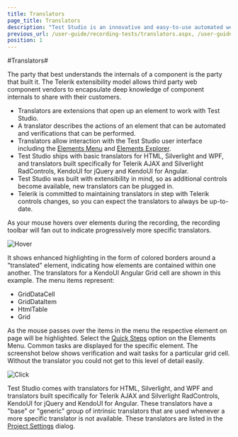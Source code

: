 ```yaml
---
title: Translators
page_title: Translators
description: "Test Studio is an innovative and easy-to-use automated web, WPF and load testing solution. Test Studio tests support essential technologies like ASP.NET AJAX, Silverlight, PHP and MVC. HTML5, Testing framework, functional testing, performance testing, load testing, exploratory testing, manual testing."
previous_url: /user-guide/recording-tests/translators.aspx, /user-guide/recording-tests/translators, /getting-started/test-recording/translators
position: 1
---
```

#Translators#

The party that best understands the internals of a component is the party that built it. The Telerik extensibility model allows third party web component vendors to encapsulate deep knowledge of component internals to share with their customers.

* Translators are extensions that open up an element to work with Test Studio.
* A translator describes the actions of an element that can be automated and verifications that can be performed.
* Translators allow interaction with the Test Studio user interface including the <a href="/features/elements-menu/overview" target="_blank">Elements Menu</a> and <a href="/features/elements-explorer/overview" target="_blank">Elements Explorer</a>.
* Test Studio ships with basic translators for HTML, Silverlight and WPF, and translators built specifically for Telerik AJAX and Silverlight RadControls, KendoUI for jQuery and KendoUI for Angular.
* Test Studio was built with extensibility in mind, so as additional controls become available, new translators can be plugged in.
* Telerik is committed to maintaining translators in step with Telerik controls changes, so you can expect the translators to always be up-to-date.

As your mouse hovers over elements during the recording, the recording toolbar will fan out to indicate progressively more specific translators.

![Hover][1]

It shows enhanced highlighting in the form of colored borders around a "translated" element, indicating how elements are contained within one another. The translators for a KendoUI Angular Grid cell are shown in this example. The menu items represent:

* GridDataCell
* GridDataItem
* HtmlTable
* Grid

As the mouse passes over the items in the menu the respective element on page will be highlighted. Select the <a href="/features/verifications/quick-verification" target="_blank">Quick Steps</a> option on the Elements Menu. Common tasks are displayed for the specific element. The screenshot below shows verification and wait tasks for a particular grid cell. Without the translator you could not get to this level of detail easily.

![Click][2]

Test Studio comes with translators for HTML, Silverlight, and WPF and translators built specifically for Telerik AJAX and Silverlight RadControls, KendoUI for jQuery and KendoUI for Angular. These translators have a "base" or "generic" group of intrinsic translators that are used whenever a more specific translator is not available. These translators are listed in the <a href="/features/project-settings/Translators" target="_blank">Project Settings</a> dialog.

[1]: /img/general-information/test-recording/translators/fig1.png
[2]: /img/general-information/test-recording/translators/fig2.png
